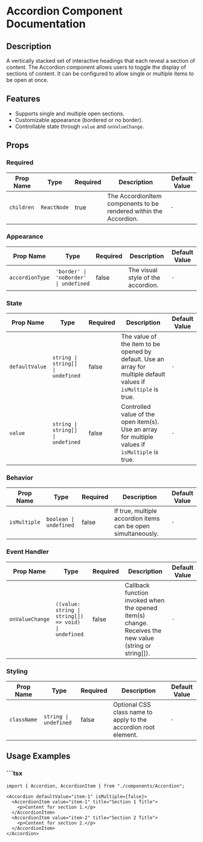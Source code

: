 # Accordion Component Documentation

## Description
A vertically stacked set of interactive headings that each reveal a section of content.
The Accordion component allows users to toggle the display of sections of content.
It can be configured to allow single or multiple items to be open at once.

## Features
- Supports single and multiple open sections.
- Customizable appearance (bordered or no border).
- Controllable state through `value` and `onValueChange`.

## Props

### Required

| Prop Name     | Type        | Required | Description | Default Value |
|---------------|-------------|----------|-------------|---------------|
| `children` | `ReactNode` | true | The AccordionItem components to be rendered within the Accordion. | `-` |

### Appearance

| Prop Name     | Type        | Required | Description | Default Value |
|---------------|-------------|----------|-------------|---------------|
| `accordionType` | `'border' \| 'noBorder' \| undefined` | false | The visual style of the accordion. | `-` |

### State

| Prop Name     | Type        | Required | Description | Default Value |
|---------------|-------------|----------|-------------|---------------|
| `defaultValue` | `string \| string[] \| undefined` | false | The value of the item to be opened by default. Use an array for multiple default values if `isMultiple` is true. | `-` |
| `value` | `string \| string[] \| undefined` | false | Controlled value of the open item(s). Use an array for multiple values if `isMultiple` is true. | `-` |

### Behavior

| Prop Name     | Type        | Required | Description | Default Value |
|---------------|-------------|----------|-------------|---------------|
| `isMultiple` | `boolean \| undefined` | false | If true, multiple accordion items can be open simultaneously. | `-` |

### Event Handler

| Prop Name     | Type        | Required | Description | Default Value |
|---------------|-------------|----------|-------------|---------------|
| `onValueChange` | `((value: string \| string[]) => void) \| undefined` | false | Callback function invoked when the opened item(s) change. Receives the new value (string or string[]). | `-` |

### Styling

| Prop Name     | Type        | Required | Description | Default Value |
|---------------|-------------|----------|-------------|---------------|
| `className` | `string \| undefined` | false | Optional CSS class name to apply to the accordion root element. | `-` |

## Usage Examples

### ```tsx
```tsx
import { Accordion, AccordionItem } from "./components/Accordion";

<Accordion defaultValue="item-1" isMultiple={false}>
  <AccordionItem value="item-1" title="Section 1 Title">
    <p>Content for section 1.</p>
  </AccordionItem>
  <AccordionItem value="item-2" title="Section 2 Title">
    <p>Content for section 2.</p>
  </AccordionItem>
</Accordion>
